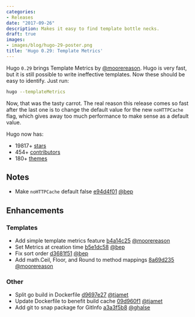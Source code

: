 ```yaml
---
categories:
- Releases
date: "2017-09-26"
description: Makes it easy to find template bottle necks.
draft: true
images:
- images/blog/hugo-29-poster.png
title: 'Hugo 0.29: Template Metrics'
---
```

	
Hugo `0.29` brings Template Metrics by [@moorereason](https://github.com/moorereason). Hugo is very fast, but it is still possible to write ineffective templates. Now these should be easy to identify. Just run:

```bash
hugo --templateMetrics
```
Now, that was the tasty carrot. The real reason this release comes so fast after the last one is to change the default value for the new `noHTTPCache` flag, which gives away too much performance to make sense as a default value.

Hugo now has:

* 19817+ [stars](https://github.com/gohugoio/hugo/stargazers)
* 454+ [contributors](https://github.com/gohugoio/hugo/graphs/contributors)
* 180+ [themes](http://themes.gohugo.io/)

## Notes
* Make `noHTTPCache` default false [e94d4f01](https://github.com/gohugoio/hugo/commit/e94d4f0177852b357f40fb9686a0ff3667d86351) [@bep](https://github.com/bep) 

## Enhancements

### Templates
* Add simple template metrics feature [b4a14c25](https://github.com/gohugoio/hugo/commit/b4a14c25fe85c41b79497be27ead128502a4dd7b) [@moorereason](https://github.com/moorereason) 
* Set Metrics at creation time [b5e1dc58](https://github.com/gohugoio/hugo/commit/b5e1dc5892f81da798d0d4e964a1f3328532f45e) [@bep](https://github.com/bep) 
* Fix sort order [d3681f51](https://github.com/gohugoio/hugo/commit/d3681f51c08fb11e8addcf9f0b484848d20d46cc) [@bep](https://github.com/bep) 
* Add math.Ceil, Floor, and Round to method mappings [8a69d235](https://github.com/gohugoio/hugo/commit/8a69d2356703d9f2fcb75bce0ae514e70ebd8e01) [@moorereason](https://github.com/moorereason) 

### Other
* Split go build in Dockerfile [d9697e27](https://github.com/gohugoio/hugo/commit/d9697e275ecb038958b3dcea2b43e11dcba28fc9) [@tjamet](https://github.com/tjamet) 
* Update Dockerfile to benefit build cache [09d960f1](https://github.com/gohugoio/hugo/commit/09d960f17396eb7fd2c8fe6527db9503d59f0b4f) [@tjamet](https://github.com/tjamet) 
* Add git to snap package for GitInfo [a3a3f5b8](https://github.com/gohugoio/hugo/commit/a3a3f5b86114213a23337499551f000662b26022) [@ghalse](https://github.com/ghalse) 








